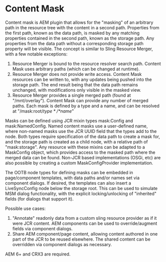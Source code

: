 # Content Mask

Content mask is AEM plugin that allows for the "masking" of an arbitrary path in the resource tree with the content in a second path. Properties from the first path, known as the data path, is masked by any matching properties contained in the second path, known as the storage path.  Any properties from the data path without a corresponding storage path property will be visible. The concept is similar to Sling Resource Merger, with a few notable exceptions:

1. Resource Merger is bound to the resource resolver search path.  Content Mask uses arbitrary paths (which can be changed at runtime).
2. Resource Merger does not provide write access.  Content Mask resources can be written to, with any updates being pushed into the storage path.  The end result being that the data path remains unchanged, with modifications only visible in the masked view.
3. Resource Merger provides a single merged path (found at "/mnt/overlay").  Content Mask can provide any number of merged paths.  Each mask is defined by a type and a name, and can be resolved at "/mask:root/*$type*/*$name*"

Masks can be defined using JCR mixin types mask:Config and mask:NamedConfig. Named content masks use a user-defined name, where non-named masks use the JCR UUID field that the types add to the node. Both types require specification of the data path to create a mask for, and the storage path is created as a child node, with a relative path of "mask:storage". Any resource with these mixins can be adapted to a MaskConfig object, which provides access to the masked path where the merged data can be found.  Non-JCR based implementations (OSGi, etc) are also possible by creating a custom MaskConfigProvider implementation.

The OOTB node types for defining masks can be embedded in page/component templates, with data paths and/or names set via component dialogs. If desired, the templates can also insert a LiveSyncConfig node below the storage root.  This can be used to simulate MSM dialog functionality, with the explicit locking/unlocking of "inherited" fields (for dialogs that support it).

Possible use cases:

1. "Annotate" readonly data from a custom sling resource provider as if it were JCR content.  AEM components can be used to override/augment fields via component dialogs.
2. Share AEM component/page content, allowing content authored in one part of the JCR to be reused elsewhere. The shared content can be overridden via component dialogs as necessary.

AEM 6+ and CRX3 are required.